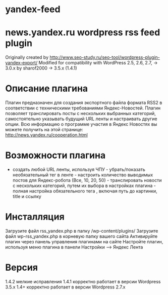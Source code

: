 # yandex-feed

# news.yandex.ru wordpress rss feed plugin
Originally created by http://www.seo-study.ru/seo-tool/wordpress-plugin-yandex-export/ Modified for compatibility with WordPress 2.5, 2.6, 2.7, → 3.0.x by sharof2000 → 3.5.x (1.4.1)

# Описание плагина
Плагин предназначен для создания экспортного файла формата RSS2 в соответствии с техническими требованиями Яндекс-Новостей. Плагин позволяет транслировать посты с нескольких выбранных категорий, самостоятельно указывать будущий URL ленты и настраивать другие опции. Всю информацию о программе участия в Яндекс Новостях вы можете получить на этой странице: http://news.yandex.ru/cooperation.html

# Возможности плагина
- создать любой URL ленты, используя ЧПУ - убрать/показать необязательный тег <description> в ленте - настроить количество выводимых постов для Яндекс-робота (Все, 10, 20, 50) - транслировать новости с нескольких категорий, путем их выбора в настройках плагина - полная настройка обязательного тега <image>, включая путь до картинки, title и ссылку

# Инсталляция
Загрузите файл rss_yandex.php в папку /wp-content/plugins/ Загрузите файл wp-rss_yandex.php в корневую папку вашего сайта Активируйте плагин через панель управления плагинами на сайте Настройте плагин, используя меню плагина в панели Настройки –> Яндекс Лента

# Версия
1.4.2 мелкие исправления
1.4.1 корректно работает в версии Wordpress 3.5.x 1.4+ корректно работает в версии Wordpress 2.7.x
